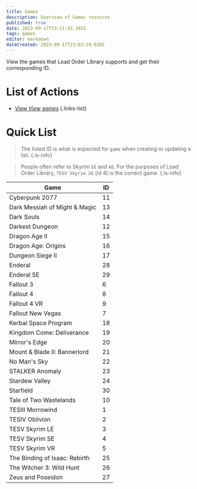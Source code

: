 ```yaml
---
title: Games
description: Overview of Games resource
published: true
date: 2023-09-17T23:11:43.345Z
tags: games
editor: markdown
dateCreated: 2023-09-17T23:03:19.039Z
---
```


View the games that Load Order Library supports and get their corresponding ID.


# List of Actions

- [View *View games*](/lists/update)
{.links-list}

# Quick List

> The listed ID is what is expected for `game` when creating or updating a list.
{.is-info}

> People often refer to Skyrim `SE` and `AE`. For the purposes of Load Order Library, `TESV Skyrim SE` (id 4) is the correct game.
{.is-info}


| Game | ID |
| ---- | -- |
| Cyberpunk 2077 | 11 |
| Dark Messiah of Might & Magic | 13 |
| Dark Souls | 14 |
| Darkest Dungeon | 12 |
| Dragon Age II | 15 |
| Dragon Age: Origins | 16 |
| Dungeon Siege II | 17 |
| Enderal | 28 |
| Enderal SE | 29 |
| Fallout 3 | 6 |
| Fallout 4 | 8 |
| Fallout 4 VR | 9 |
| Fallout New Vegas | 7 |
| Kerbal Space Program | 18 |
| Kingdom Come: Deliverance | 19 |
| Mirror's Edge | 20 |
| Mount & Blade II: Bannerlord | 21 |
| No Man's Sky | 22 |
| STALKER Anomaly | 23 |
| Stardew Valley | 24 |
| Starfield | 30 |
| Tale of Two Wastelands | 10 |
| TESIII Morrowind | 1 |
| TESIV Oblivion | 2 |
| TESV Skyrim LE | 3 |
| TESV Skyrim SE | 4 |
| TESV Skyrim VR | 5 |
| The Binding of Isaac: Rebirth | 25 |
| The Witcher 3: Wild Hunt | 26 |
| Zeus and Poseidon | 27 |